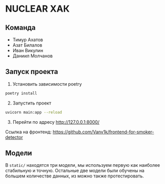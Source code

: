 # NUCLEAR ХАК

## Команда
- Тимур Ахатов
- Азат Билалов
- Иван Викулин
- Даниил Молчанов

## Запуск проекта
1. Установить зависимости poetry
```bash
poetry install
```

2. Запустить проект
```bash
uvicorn main:app --reload
```

3. Перейти по адресу http://127.0.0.1:8000/

Ссылка на фронтенд: https://github.com/Vanv1k/frontend-for-smoker-detector

## Модели

В `static/` находятся три модели, мы используем первую как наиболее стабильную и точную.
Остальные две модели были обучены на большем количестве данных, из можно также протестировать.


